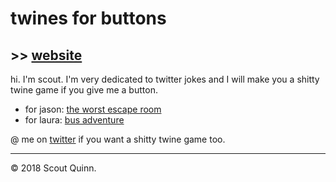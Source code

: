 # twines for buttons

## >> [website](blog)

hi. I'm scout. I'm very dedicated to twitter jokes and I will make you a shitty twine game if you give me a button.

* for jason: [the worst escape room](worst-escape-room.html)
* for laura: [bus adventure](bus-adventure.html)

@ me on [twitter](https://twitter.com/calculush) if you want a shitty twine game too.

---

© 2018 Scout Quinn.
